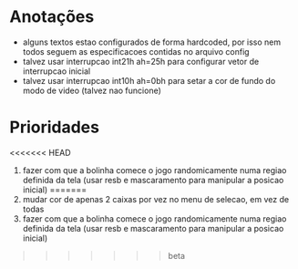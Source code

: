 # Anotações
- alguns textos estao configurados de forma hardcoded, por isso nem todos seguem as especificacoes contidas no arquivo config
- talvez usar interrupcao int21h ah=25h para configurar vetor de interrupcao inicial
- talvez usar interrupcao int10h ah=0bh para setar a cor de fundo do modo de video (talvez nao funcione)

# Prioridades
<<<<<<< HEAD
1. fazer com que a bolinha comece o jogo randomicamente numa regiao definida da tela (usar resb e mascaramento para manipular a posicao inicial)
=======
1. mudar cor de apenas 2 caixas por vez no menu de selecao, em vez de todas
2. fazer com que a bolinha comece o jogo randomicamente numa regiao definida da tela (usar resb e mascaramento para manipular a posicao inicial)
>>>>>>> beta
